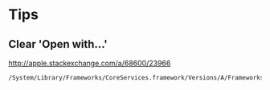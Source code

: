 # Tips

## Clear 'Open with...'

http://apple.stackexchange.com/a/68600/23966

```bash
/System/Library/Frameworks/CoreServices.framework/Versions/A/Frameworks/LaunchServices.framework/Versions/A/Support/lsregister -kill -r -domain local -domain system -domain user
```